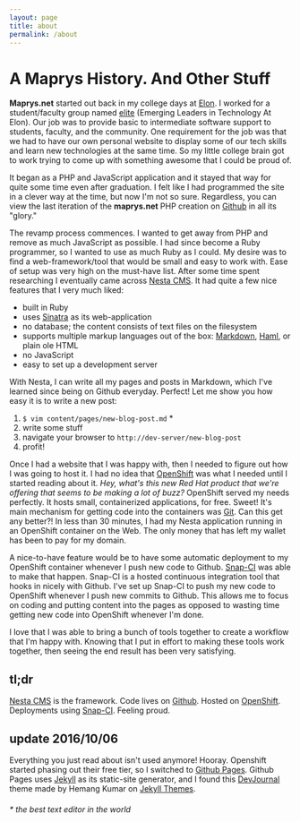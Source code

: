 ```yaml
---
layout: page
title: about
permalink: /about
---
```

# A Maprys History. And Other Stuff

**Maprys.net** started out back in my college days at [Elon](http://elon.edu).
I worked for a student/faculty group named [elite](https://wiki.elon.edu/pages/viewpage.action?pageId=39321890) (Emerging Leaders in Technology At Elon).
Our job was to provide basic to intermediate software support to students, faculty, and the community.
One requirement for the job was that we had to have our own personal website to display some of our tech skills and learn new technologies at the same time.
So my little college brain got to work trying to come up with something awesome that I could be proud of.

It began as a PHP and JavaScript application and it stayed that way for quite some time even after graduation.
I felt like I had programmed the site in a clever way at the time, but now I'm not so sure.
Regardless, you can view the last iteration of the **maprys.net** PHP creation on [Github](https://github.com/komidore64/maprys.net/tree/old-php) in all its "glory."

The revamp process commences.
I wanted to get away from PHP and remove as much JavaScript as possible.
I had since become a Ruby programmer, so I wanted to use as much Ruby as I could.
My desire was to find a web-framework/tool that would be small and easy to work with.
Ease of setup was very high on the must-have list.
After some time spent researching I eventually came across [Nesta CMS](http://nestacms.com).
It had quite a few nice features that I very much liked:

- built in Ruby
- uses [Sinatra](http://sinatrarb.com) as its web-application
- no database; the content consists of text files on the filesystem
- supports multiple markup languages out of the box: [Markdown](http://daringfireball.net/projects/markdown/syntax), [Haml](http://haml.info), or plain ole HTML
- no JavaScript
- easy to set up a development server

With Nesta, I can write all my pages and posts in Markdown, which I've learned since being on Github everyday.
Perfect!
Let me show you how easy it is to write a new post:

1. `$ vim content/pages/new-blog-post.md` \*
1. write some stuff
1. navigate your browser to `http://dev-server/new-blog-post`
1. profit!

Once I had a website that I was happy with, then I needed to figure out how I was going to host it.
I had no idea that [OpenShift](http://openshift.com) was what I needed until I started reading about it.
*Hey, what's this new Red Hat product that we're offering that seems to be making a lot of buzz?*
OpenShift served my needs perfectly.
It hosts small, containerized applications, for free.
Sweet!
It's main mechanism for getting code into the containers was [Git](http://git-scm.com).
Can this get any better?!
In less than 30 minutes, I had my Nesta application running in an OpenShift container on the Web.
The only money that has left my wallet has been to pay for my domain.

A nice-to-have feature would be to have some automatic deployment to my OpenShift container whenever I push new code to Github.
[Snap-CI](http://snap-ci.com) was able to make that happen.
Snap-CI is a hosted continuous integration tool that hooks in nicely with Github.
I've set up Snap-CI to push my new code to OpenShift whenever I push new commits to Github.
This allows me to focus on coding and putting content into the pages as opposed to wasting time getting new code into OpenShift whenever I'm done.

I love that I was able to bring a bunch of tools together to create a workflow that I'm happy with.
Knowing that I put in effort to making these tools work together, then seeing the end result has been very satisfying.

## tl;dr

[Nesta CMS](http://nestacms.com) is the framework.
Code lives on [Github](https://github.com/komidore64/maprys.net).
Hosted on [OpenShift](http://openshift.com).
Deployments using [Snap-CI](http://snap-ci.com/komidore64/maprys.net/branch/master).
Feeling proud.

## update 2016/10/06

Everything you just read about isn't used anymore!
Hooray.
Openshift started phasing out their free tier, so I switched to [Github Pages](http://pages.github.com).
Github Pages uses [Jekyll](http://jekyllrb.com) as its static-site generator, and I found this [DevJournal](https://github.com/hemangsk/DevJournal) theme made by Hemang Kumar on [Jekyll Themes](http://jekyllthemes.org/).

###### \* the best text editor in the world

